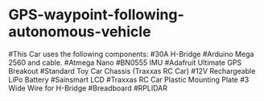 # GPS-waypoint-following-autonomous-vehicle
#This Car uses the following components: 
#30A H-Bridge
#Arduino Mega 2560 and cable.
#Atmega Nano
#BN0555 IMU
#Adafruit Ultimate GPS Breakout
#Standard Toy Car Chassis (Traxxas RC Car)
#12V Rechargeable LiPo Battery
#Sainsmart LCD
#Traxxas RC Car Plastic Mounting Plate
#3 Wide Wire for H-Bridge
#Breadboard
#RPLIDAR
